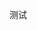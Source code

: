 <!--
 * @Author: niuge 694838286@qq.com
 * @Date: 2024-07-01 22:36:20
 * @LastEditors: niuge 694838286@qq.com
 * @LastEditTime: 2024-07-01 22:37:09
 * @FilePath: \react-course-code-learn\hook-test\README.md
 * @Description: 这是默认设置,请设置`customMade`, 打开koroFileHeader查看配置 进行设置: https://github.com/OBKoro1/koro1FileHeader/wiki/%E9%85%8D%E7%BD%AE
-->
测试